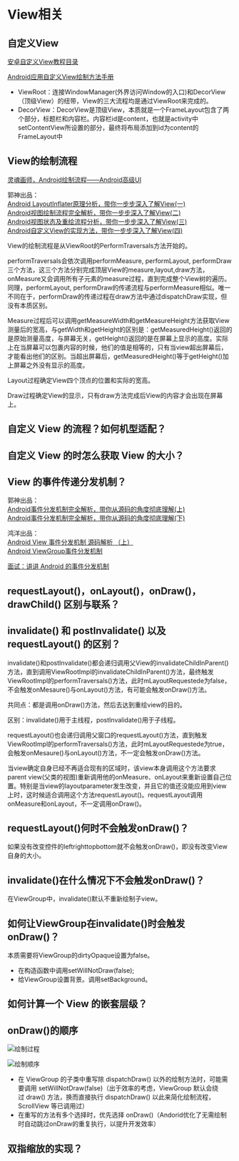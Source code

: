 # View相关

## 自定义View

[安卓自定义View教程目录](http://www.gcssloop.com/customview/CustomViewIndex/)

[Android应用自定义View绘制方法手册](https://blog.csdn.net/yanbober/article/details/50577855)

* ViewRoot：连接WindowManager(外界访问Window的入口)和DecorView（顶级View）的纽带，View的三大流程均是通过ViewRoot来完成的。
* DecorView：DecorView是顶级View，本质就是一个FrameLayout包含了两个部分，标题栏和内容栏。内容栏id是content，也就是activity中setContentView所设置的部分，最终将布局添加到id为content的FrameLayout中

## View的绘制流程

[灵魂画师，Android绘制流程——Android高级UI](https://juejin.im/post/5c9adb5ff265da60c76ceb1c#heading-10)

郭神出品：  
[Android LayoutInflater原理分析，带你一步步深入了解View(一)](https://blog.csdn.net/guolin_blog/article/details/12921889)  
[Android视图绘制流程完全解析，带你一步步深入了解View(二)](https://blog.csdn.net/guolin_blog/article/details/16330267)  
[Android视图状态及重绘流程分析，带你一步步深入了解View(三)](https://blog.csdn.net/guolin_blog/article/details/17045157)  
[Android自定义View的实现方法，带你一步步深入了解View(四)](https://blog.csdn.net/guolin_blog/article/details/17357967)

View的绘制流程是从ViewRoot的PerformTraversals方法开始的。

performTraversals会依次调用performMeasure, performLayout, performDraw三个方法，这三个方法分别完成顶层View的measure,layout,draw方法，onMeasure又会调用所有子元素的measure过程，直到完成整个View树的遍历。同理，performLayout, performDraw的传递流程与performMeasure相似。唯一不同在于，performDraw的传递过程在draw方法中通过dispatchDraw实现，但没有本质区别。

Measure过程后可以调用getMeasureWidth和getMeasureHeight方法获取View测量后的宽高，与getWidth和getHeight的区别是：getMeasuredHeight()返回的是原始测量高度，与屏幕无关，getHeight()返回的是在屏幕上显示的高度。实际上在当屏幕可以包裹内容的时候，他们的值是相等的，只有当view超出屏幕后，才能看出他们的区别。当超出屏幕后，getMeasuredHeight()等于getHeight()加上屏幕之外没有显示的高度。

Layout过程确定View四个顶点的位置和实际的宽高。

Draw过程确定View的显示，只有draw方法完成后View的内容才会出现在屏幕上。

## 自定义 View 的流程？如何机型适配？
## 自定义 View 的时怎么获取 View 的大小？
## View 的事件传递分发机制？

郭神出品：  
[Android事件分发机制完全解析，带你从源码的角度彻底理解(上)](https://blog.csdn.net/guolin_blog/article/details/9097463)  
[Android事件分发机制完全解析，带你从源码的角度彻底理解(下)](https://blog.csdn.net/guolin_blog/article/details/9153747)

鸿洋出品：  
[Android View 事件分发机制 源码解析 （上）](https://blog.csdn.net/lmj623565791/article/details/38960443)  
[Android ViewGroup事件分发机制](https://blog.csdn.net/lmj623565791/article/details/39102591)

[面试：讲讲 Android 的事件分发机制](https://www.jianshu.com/p/d3758eef1f72)  


##  requestLayout()，onLayout()，onDraw()，drawChild() 区别与联系？
## invalidate() 和 postInvalidate() 以及 requestLayout() 的区别？

invalidate()和postInvalidate()都会递归调用父View的invalidateChildInParent()方法，直到调用ViewRootImpl的invalidateChildInParent()方法，最终触发ViewRootImpl的performTraversals()方法，此时mLayoutRequestede为false，不会触发onMesaure()与onLayout()方法，有可能会触发onDraw()方法。

共同点：都是调用onDraw()方法，然后去达到重绘view的目的。

区别：invalidate()用于主线程，postInvalidate()用于子线程。

requestLayout()也会递归调用父窗口的requestLayout()方法，直到触发ViewRootImpl的performTraversals()方法，此时mLayoutRequestede为true，会触发onMesaure()与onLayout()方法，不一定会触发onDraw()方法。

当view确定自身已经不再适合现有的区域时，该view本身调用这个方法要求parent view(父类的视图)重新调用他的onMeasure、onLayout来重新设置自己位置。特别是当view的layoutparameter发生改变，并且它的值还没能应用到view上时，这时候适合调用这个方法requestLayout()。requestLayout调用onMeasure和onLayout，不一定调用onDraw()。

## requestLayout()何时不会触发onDraw()？

如果没有改变控件的leftrighttopbottom就不会触发onDraw()，即没有改变View自身的大小。

## invalidate()在什么情况下不会触发onDraw()？

在ViewGroup中，invalidate()默认不重新绘制子view。

## 如何让ViewGroup在invalidate()时会触发onDraw()？

本质需要将ViewGroup的dirtyOpaque设置为false。

* 在构造函数中调用setWillNotDraw(false);
* 给ViewGroup设置背景。调用setBackground。

## 如何计算一个 View 的嵌套层级？
##  onDraw()的顺序

![绘制过程](https://upload-images.jianshu.io/upload_images/2354038-dec64dea3ad60a0d.png?imageMogr2/auto-orient/strip%7CimageView2/2/w/477/format/webp)

![绘制顺序](https://upload-images.jianshu.io/upload_images/2354038-df280209213f573c.png?imageMogr2/auto-orient/strip%7CimageView2/2/w/479/format/webp)

* 在 ViewGroup 的子类中重写除 dispatchDraw() 以外的绘制方法时，可能需要调用 setWillNotDraw(false)（出于效率的考虑，ViewGroup 默认会绕过 draw() 方法，换而直接执行 dispatchDraw() 以此来简化绘制流程，ScrollView 等已调用过）
* 在重写的方法有多个选择时，优先选择 onDraw()（Andorid优化了无需绘制时自动跳过onDraw的重复执行，以提升开发效率）

## 双指缩放的实现？